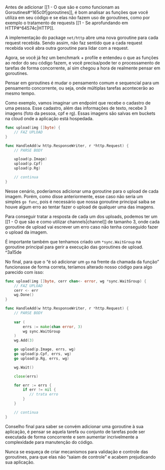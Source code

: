 Antes de adicionar [[1 - O que são e como funcionam as Goroutines#^165c0f|goroutines]], é bom analisar as funções que você utiliza em seu código e se elas não fazem uso de goroutines, como por exemplo o tratamento de requests [[1 - Se aprofundando em HTTP#^64574c|HTTP]].

A implementação do package `net/http` abre uma nova goroutine para cada request recebida. Sendo assim, não faz sentido que a cada request recebida você abra outra goroutine para lidar com a request.

Agora, se você já fez um benchmark + profile e entendeu o que as funções ao redor do seu código fazem, e você precisa/pode ter o processamento de tarefas de forma concorrente, aí sim chegou a hora de realmente pensar em goroutines.

Pensar em goroutines é mudar o pensamento comum e sequencial para um pensamento concorrente, ou seja, onde múltiplas tarefas acontecerão ao mesmo tempo.

Como exemplo, vamos imaginar um endpoint que recebe o cadastro de uma pessoa. Esse cadastro, além das informações de texto, recebe 3 imagens (foto da pessoa, cpf e rg). Essas imagens são salvas em buckets na cloud onde a aplicação está hospedada.

```go
func upload(img []byte) {
    // FAZ UPLOAD
}

func HandleAdd(w http.ResponseWriter, r *http.Request) {
    // PARSE BODY

    upload(p.Image)
    upload(p.Cpf)
    upload(p.Rg)

    // continua
}
```

Nesse cenário, poderíamos adicionar uma goroutine para o upload de cada imagem. Porém, como disse anteriormente, esse caso não seria um simples `go func`, pois é necessário que nossa goroutine principal saiba se houve algum erro ao tentar fazer o upload de qualquer uma das imagens.

Para conseguir tratar a resposta de cada um dos uploads, podemos ter um [[1 - O que são e como utilizar channels|channel]] de tamanho 3, onde cada goroutine de upload vai escrever um erro caso não tenha conseguido fazer o upload da imagem.

É importante também que tenhamos criado um `*sync.WaitGroup` na goroutine principal para gerir a execução das goroutines de upload. ^3a15de

No final, para que o “é só adicionar um `go` na frente da chamada da função” funcionasse de forma correta, teríamos alterado nosso código para algo parecido com isso:

```go
func upload(img []byte, cerr chan<- error, wg *sync.WaitGroup) {
    // FAZ UPLOAD
    cerr <- err
    wg.Done()
}

func HandleAdd(w http.ResponseWriter, r *http.Request) {
    // PARSE BODY
       
    var (
        errs := make(chan error, 3)
        wg sync.WaitGroup
    )
    wg.Add(3)

    go upload(p.Image, errs, wg)
    go upload(p.Cpf, errs, wg)
    go upload(p.Rg, errs, wg)

    wg.Wait()

    close(errs)

    for err := errs {
        if err != nil {
           // trata erro
        }
    }

    // continua
}
```

Conselho final para saber se convém adicionar uma goroutine à sua aplicação, é pensar se aquela tarefa ou conjunto de tarefas pode ser executada de forma concorrente e sem aumentar incrivelmente a complexidade para manutenção do código.

Nunca se esqueça de criar mecanismos para validação e controle das goroutines, para que elas não “saiam de controle” e acabem prejudicando sua aplicação.
